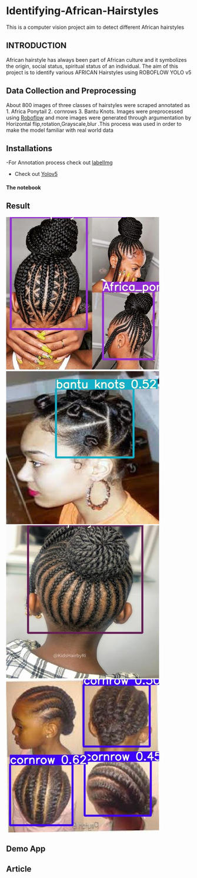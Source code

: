 # Identifying-African-Hairstyles
This is a computer vision project aim to detect different African hairstyles 
## INTRODUCTION 
African hairstyle has always been part of  African culture and it symbolizes the origin, social status, spiritual status of an individual. The aim of this project is to identify various AFRICAN Hairstyles using ROBOFLOW YOLO v5 
## Data Collection and Preprocessing
About 800 images of three classes of hairstyles were scraped annotated as 1. Africa Ponytail  2. cornrows 3. Bantu Knots. Images were preprocessed using [Roboflow](https://blog.roboflow.com/getting-started-with-roboflow/)
and more images were generated through argumentation by Horizontal flip,rotation,Grayscale,blur .This process was used in order to make the model familiar with real world data
## Installations
-For Annotation process check out  [labelImg](https://github.com/tzutalin/labelImg)
- Check out [Yolov5](https://pytorch.org/hub/ultralytics_yolov5/)

#### The notebook

## Result 
![](Detected_Images/ggg.jpg)
![](Detected_Images/resultttt.jpg)
![](Detected_Images/20210622_183458_jpg.rf.8b1482f2236ab30dfbd031dd865e1cf2.jpg)
![](Detected_Images/download.jpg)

## Demo App

##  Article



